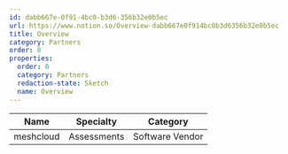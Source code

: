 ```yaml
---
id: dabb667e-0f91-4bc0-b3d6-356b32e0b5ec
url: https://www.notion.so/Overview-dabb667e0f914bc0b3d6356b32e0b5ec
title: Overview
category: Partners
order: 0
properties:
  order: 0
  category: Partners
  redaction-state: Sketch
  name: Overview
---
```


<!-- included database 1e25ba18-20a1-46a8-a178-f077f395e574 -->
| Name      | Specialty   | Category        |
| --------- | ----------- | --------------- |
| meshcloud | Assessments | Software Vendor |
